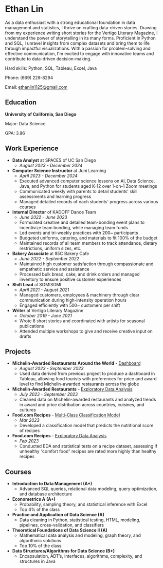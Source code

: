 # Ethan Lin

As a data enthusiast with a strong educational foundation in data management and statistics, I thrive on crafting data-driven stories. Drawing from my experience writing short stories for the Vertigo Literary Magazine, I understand the power of storytelling in its many forms. Proficient in Python and SQL, I unravel insights from complex datasets and bring them to life through impactful visualizations. With a passion for problem-solving and effective communication, I'm excited to engage with innovative teams and contribute to data-driven decision-making.

Hard skills: Python, SQL, Tableau, Excel, Java

Phone: (669) 226-8294

Email: ethanlin1125@gmail.com

## Education
**University of California, San Diego**

Major: Data Science

GPA: 3.86

## Work Experience
- **Data Analyst** at SPACES of UC San Diego
  - *August 2023 - December 2024*
- **Computer Science Instructor** at Juni Learning
  - *April 2023 - December 2024*
  - Executed advanced computer science lessons on AI, Data Science, Java, and Python for students aged K-12 over 1-on-1 Zoom meetings
  - Communicated weekly with parents to detail students' skill assessments and learning progress
  - Managed detailed records of each students' progress across various courses
- **Internal Director** of KADOFF Dance Team
  - *June 2022 - June 2023*
  - Formulated creative and detailed team-bonding event plans to incentivize team bonding, while managing team funds
  - Led events and tri-weekly practices with 200~ participants
  - Budgeted uniforms, catering, and materials to fit 100% of the budget
  - Maintained records of all team members to track attendance, dietary restrictions, uniform sizes, etc.
- **Bakery Associate** at 85C Bakery Cafe
  - *June 2022 - September 2022*
  - Maintained high customer satisfaction through compassionate and empathetic service and assistance
  - Processed bulk bread, cake, and drink orders and managed inventory to ensure positive customer experiences
- **Shift Lead** at SOMISOMI
  - *April 2021 - August 2021*
  - Managed customers, employees & machinery through clear communication during high-intensity operation hours 
  - Engaged efficiently with 500~ customers per shift
- **Writer** at Vertigo Literary Magazine
  - *October 2019 - June 2021*
  - Wrote 8 short stories and coordinated with artists for seasonal publications
  - Attended multiple workshops to give and receive creative input on drafts
 
## Projects
- **Michelin-Awarded Restaurants Around the World** - [Dashboard](https://public.tableau.com/views/Michelin-AwardedRestaurantsAroundtheWorld/ExecutiveOverview?:language=en-US&:display_count=n&:origin=viz_share_link)
  - *August 2023 - September 2023*
  - Used data derived from previous project to produce a dashboard in Tableau, allowing food tourists with preferences for price and award level to find Michelin-awarded restaurants across the globe
- **Michelin-Awarded Restaurants** - [Exploratory Data Analysis](https://www.kaggle.com/code/ethanslin/eda-of-michelin-guide-restaurants/notebook)
  - *July 2023 - September 2023*
  - Cleaned data on Michelin-awarded restaurants and analyzed trends in award and price distribution across countries, cuisines, and cultures
- **Food.com Recipes** - [Multi-Class Classification Model](https://ethanslin.github.io/Nutritional-Score-Classification/)
  - *Mar 2023*
  - Developed a classification model that predicts the nutritional score of recipes
- **Food.com Recipes** - [Exploratory Data Analysis](https://ethanslin.github.io/Comfort-Food-Bias-Analysis/)
  - *Feb 2023*
  - Conducted EDA and statistical tests on a recipe dataset, assessing if unhealthy “comfort food” recipes are rated more highly than healthy recipes

## Courses
- **Introduction to Data Management (A+)**
  - Advanced SQL queries, relational data modeling, query optimization, and database
architecture
- **Econometrics A (A+)**
  - Probability, sampling theory, and statistical inference with Excel
  - Top 4% of the class
- **Practice and Application of Data Science (A)**
  - Data cleaning in Python, statistical testing, HTML, modeling, pipelines, cross-validation, and classifiers
- **Theoretical Foundations of Data Science II (A)**
  - Mathematical data analysis and modeling, graph theory, and algorithmic solutions
  - Top 10% of the class
- **Data Structures/Algorithms for Data Science (B+)**
  - Encapsulation, ADT’s, interfaces, algorithms, complexity, and structures in Java
